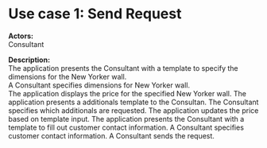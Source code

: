 # Use case 1: Send Request  

**Actors:**  
Consultant

**Description:**  
The application presents the Consultant with a template to specify the dimensions for the New Yorker wall.  
A Consultant specifies dimensions for New Yorker wall.  
The application displays the price for the specified New Yorker wall.
The application presents a additionals template to the Consultan.
The Consultant specifies which additionals are requested.
The application updates the price based on template input.
The application presents the Consultant with a template to fill out customer contact information.
A Consultant specifies customer contact information.
A Consultant sends the request.
